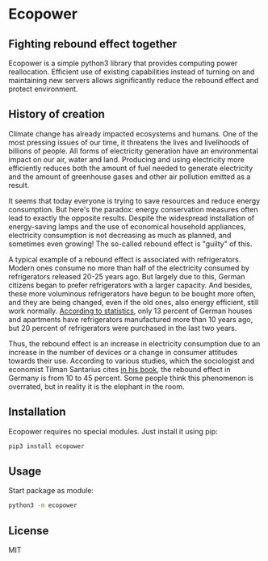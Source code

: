 # Ecopower
## Fighting rebound effect together

Ecopower is a simple python3 library that provides computing power reallocation. Efficient use of existing capabilities instead of turning on and maintaining new servers allows significantly reduce the rebound effect and protect environment.

## History of creation

Climate change has already impacted ecosystems and humans. One of the most pressing issues of our time, it threatens the lives and livelihoods of billions of people. All forms of electricity generation have an environmental impact on our air, water and land. Producing and using electricity more efficiently reduces both the amount of fuel needed to generate electricity and the amount of greenhouse gases and other air pollution emitted as a result. 

It seems that today everyone is trying to save resources and reduce energy consumption. But here's the paradox: energy conservation measures often lead to exactly the opposite results. Despite the widespread installation of energy-saving lamps and the use of economical household appliances, electricity consumption is not decreasing as much as planned, and sometimes even growing! The so-called rebound effect is "guilty" of this.

A typical example of a rebound effect is associated with refrigerators. Modern ones consume no more than half of the electricity consumed by refrigerators released 20-25 years ago. But largely due to this, German citizens began to prefer refrigerators with a larger capacity. And besides, these more voluminous refrigerators have begun to be bought more often, and they are being changed, even if the old ones, also energy efficient, still work normally. [According to statistics][stat], only 13 percent of German houses and apartments have refrigerators manufactured more than 10 years ago, but 20 percent of refrigerators were purchased in the last two years.

Thus, the rebound effect is an increase in electricity consumption due to an increase in the number of devices or a change in consumer attitudes towards their use. According to various studies, which the sociologist and economist Tilman Santarius cites [in his book][book], the rebound effect in Germany is from 10 to 45 percent. Some people think this phenomenon is overrated, but in reality it is the elephant in the room.

## Installation

Ecopower requires no special modules. Just install it using pip:
```sh
pip3 install ecopower
```

## Usage

Start package as module:
```sh
python3 -m ecopower
```

## License

MIT

[//]: # 
   [stat]: <https://de.statista.com/statistik/daten/studie/662836/umfrage/umfrage-zum-alter-ddes-kuehlschranks-im-haushalt-in-deutschland/>
   [book]: <https://www.metropolis-verlag.de/Der-Rebound-Effekt/1176%20/book.do>
